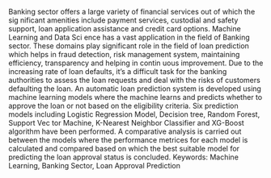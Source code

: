  Banking sector offers a large variety of financial services out of which the sig
nificant amenities include payment services, custodial and safety support, loan
 application assistance and credit card options. Machine Learning and Data Sci
ence has a vast application in the field of Banking sector. These domains play
 significant role in the field of loan prediction which helps in fraud detection, risk
 management system, maintaining efficiency, transparency and helping in contin
uous improvement. Due to the increasing rate of loan defaults, it’s a difficult task
 for the banking authorities to assess the loan requests and deal with the risks of
 customers defaulting the loan. An automatic loan prediction system is developed
 using machine learning models where the machine learns and predicts whether
 to approve the loan or not based on the eligibility criteria. Six prediction models
 including Logistic Regression Model, Decision tree, Random Forest, Support Vec
tor Machine, K-Nearest Neighbor Classifier and XG-Boost algorithm have been
 performed. A comparative analysis is carried out between the models where the
 performance metrices for each model is calculated and compared based on which
 the best suitable model for predicting the loan approval status is concluded.
 Keywords: Machine Learning, Banking Sector, Loan Approval Prediction

